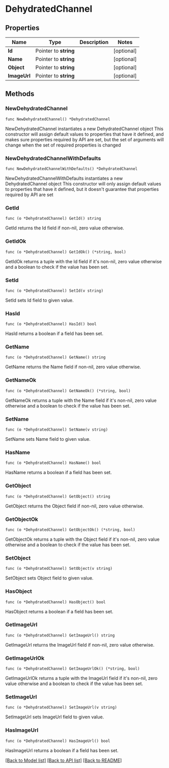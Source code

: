 # DehydratedChannel

## Properties

Name | Type | Description | Notes
------------ | ------------- | ------------- | -------------
**Id** | Pointer to **string** |  | [optional] 
**Name** | Pointer to **string** |  | [optional] 
**Object** | Pointer to **string** |  | [optional] 
**ImageUrl** | Pointer to **string** |  | [optional] 

## Methods

### NewDehydratedChannel

`func NewDehydratedChannel() *DehydratedChannel`

NewDehydratedChannel instantiates a new DehydratedChannel object
This constructor will assign default values to properties that have it defined,
and makes sure properties required by API are set, but the set of arguments
will change when the set of required properties is changed

### NewDehydratedChannelWithDefaults

`func NewDehydratedChannelWithDefaults() *DehydratedChannel`

NewDehydratedChannelWithDefaults instantiates a new DehydratedChannel object
This constructor will only assign default values to properties that have it defined,
but it doesn't guarantee that properties required by API are set

### GetId

`func (o *DehydratedChannel) GetId() string`

GetId returns the Id field if non-nil, zero value otherwise.

### GetIdOk

`func (o *DehydratedChannel) GetIdOk() (*string, bool)`

GetIdOk returns a tuple with the Id field if it's non-nil, zero value otherwise
and a boolean to check if the value has been set.

### SetId

`func (o *DehydratedChannel) SetId(v string)`

SetId sets Id field to given value.

### HasId

`func (o *DehydratedChannel) HasId() bool`

HasId returns a boolean if a field has been set.

### GetName

`func (o *DehydratedChannel) GetName() string`

GetName returns the Name field if non-nil, zero value otherwise.

### GetNameOk

`func (o *DehydratedChannel) GetNameOk() (*string, bool)`

GetNameOk returns a tuple with the Name field if it's non-nil, zero value otherwise
and a boolean to check if the value has been set.

### SetName

`func (o *DehydratedChannel) SetName(v string)`

SetName sets Name field to given value.

### HasName

`func (o *DehydratedChannel) HasName() bool`

HasName returns a boolean if a field has been set.

### GetObject

`func (o *DehydratedChannel) GetObject() string`

GetObject returns the Object field if non-nil, zero value otherwise.

### GetObjectOk

`func (o *DehydratedChannel) GetObjectOk() (*string, bool)`

GetObjectOk returns a tuple with the Object field if it's non-nil, zero value otherwise
and a boolean to check if the value has been set.

### SetObject

`func (o *DehydratedChannel) SetObject(v string)`

SetObject sets Object field to given value.

### HasObject

`func (o *DehydratedChannel) HasObject() bool`

HasObject returns a boolean if a field has been set.

### GetImageUrl

`func (o *DehydratedChannel) GetImageUrl() string`

GetImageUrl returns the ImageUrl field if non-nil, zero value otherwise.

### GetImageUrlOk

`func (o *DehydratedChannel) GetImageUrlOk() (*string, bool)`

GetImageUrlOk returns a tuple with the ImageUrl field if it's non-nil, zero value otherwise
and a boolean to check if the value has been set.

### SetImageUrl

`func (o *DehydratedChannel) SetImageUrl(v string)`

SetImageUrl sets ImageUrl field to given value.

### HasImageUrl

`func (o *DehydratedChannel) HasImageUrl() bool`

HasImageUrl returns a boolean if a field has been set.


[[Back to Model list]](../README.md#documentation-for-models) [[Back to API list]](../README.md#documentation-for-api-endpoints) [[Back to README]](../README.md)


